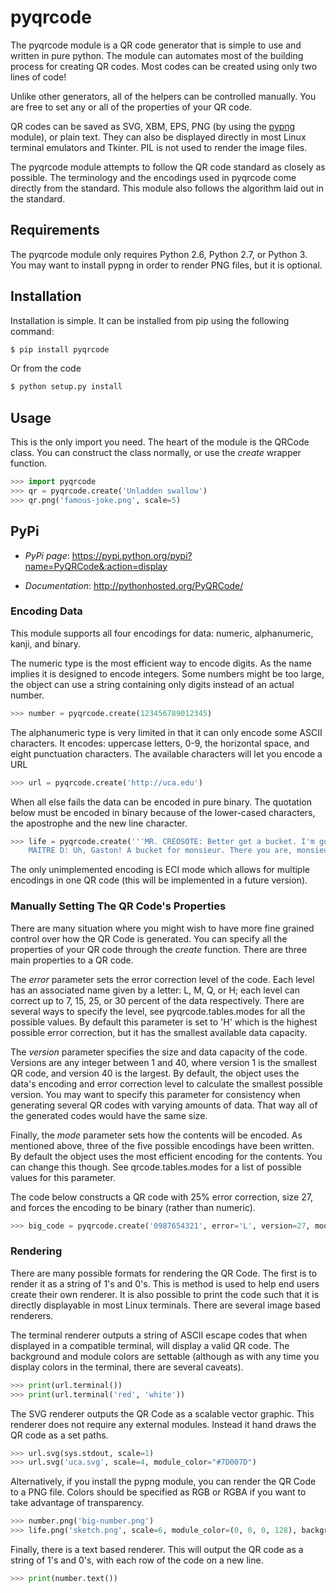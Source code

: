 pyqrcode
================================

The pyqrcode module is a QR code generator that is simple to use and written
in pure python. The module can automates most of the building process for
creating QR codes. Most codes can be created using only two lines of code!

Unlike other generators, all of the helpers can be controlled manually. You are
free to set any or all of the properties of your QR code.

QR codes can be saved as SVG, XBM, EPS, PNG (by using the
[pypng](https://pypi.python.org/pypi/pypng/) module), or plain text. They can
also be displayed directly in most Linux terminal emulators and Tkinter. PIL
is not used to render the image files.

The pyqrcode module attempts to follow the QR code standard as closely as
possible. The terminology and the encodings used in pyqrcode come directly
from the standard. This module also follows the algorithm laid out in the
standard.

Requirements
-------------------------

The pyqrcode module only requires Python 2.6, Python 2.7, or Python 3. You may
want to install pypng in order to render PNG files, but it is optional.

Installation
------------

Installation is simple. It can be installed from pip using the following
command:

```bash
$ pip install pyqrcode
```

Or from the code

```bash
$ python setup.py install
```

Usage
-----

This is the only import you need. The heart of the module is the QRCode class.
You can construct the class normally, or use the *create* wrapper function.

```python
>>> import pyqrcode
>>> qr = pyqrcode.create('Unladden swallow')
>>> qr.png('famous-joke.png', scale=5)
```

PyPi
----

* _PyPi page_: https://pypi.python.org/pypi?name=PyQRCode&:action=display

* _Documentation_: http://pythonhosted.org/PyQRCode/

### Encoding Data ###

This module supports all four encodings for data: numeric, alphanumeric, kanji,
and binary.

The numeric type is the most efficient way to encode digits. As the
name implies it is designed to encode integers. Some numbers might be too
large, the object can use a string containing only digits instead of an
actual number.

```python
>>> number = pyqrcode.create(123456789012345)
````

The alphanumeric type is very limited in that it can only encode some ASCII
characters. It encodes: uppercase letters, 0-9, the horizontal space, and eight
punctuation characters. The available characters will let you encode a URL 

```python
>>> url = pyqrcode.create('http://uca.edu')
```

When all else fails the data can be encoded in pure binary. The quotation below
must be encoded in binary because of the lower-cased characters, the apostrophe
and the new line character.

```python
>>> life = pyqrcode.create('''MR. CREOSOTE: Better get a bucket. I'm going to throw up.
    MAITRE D: Uh, Gaston! A bucket for monsieur. There you are, monsieur.''')
```
The only unimplemented encoding is ECI mode which allows for multiple encodings in one QR
code (this will be implemented in a future version).

### Manually Setting The QR Code's Properties ###

There are many situation where you might wish to have more fine grained control
over how the QR Code is generated. You can specify all the properties of your
QR code through the *create* function. There are three main properties to a
QR code.

The _error_ parameter sets the error correction level of the code. Each level
has an associated name given by a letter: L, M, Q, or H; each level can
correct up to 7, 15, 25, or 30 percent of the data respectively. There are
several ways to specify the level, see pyqrcode.tables.modes for all the
possible values. By default this parameter is set to 'H' which is the highest
possible error correction, but it has the smallest available data
capacity.

The _version_ parameter specifies the size and data capacity of the
code. Versions are any integer between 1 and 40, where version 1 is
the smallest QR code, and version 40 is the largest. By default, the object
uses the data's encoding and error correction level to calculate the smallest
possible version. You may want to specify this parameter for consistency when
generating several QR codes with varying amounts of data. That way all of the
generated codes would have the same size.

Finally, the _mode_ parameter sets how the contents will be encoded. As
mentioned above, three of the five possible encodings have been written. By
default the object uses the most efficient encoding for the contents. You can
change this though. See qrcode.tables.modes for a list of possible values
for this parameter.

The code below constructs a QR code with 25% error correction, size 27, and
forces the encoding to be binary (rather than numeric).

```python
>>> big_code = pyqrcode.create('0987654321', error='L', version=27, mode='binary')
```

### Rendering ###

There are many possible formats for rendering the QR Code. The first is
to render it as a string of 1's and 0's. This is method is used to help end
users create their own renderer. It is also possible to print the
code such that it is directly displayable in most Linux terminals.
There are several image based renderers.

The terminal renderer outputs a string of ASCII escape codes that when
displayed in a compatible terminal, will display a valid QR code. The
background and module colors are settable (although as with any time you display
colors in the terminal, there are several caveats).

```python
>>> print(url.terminal())
>>> print(url.terminal('red', 'white'))
```

The SVG renderer outputs the QR Code as a scalable vector graphic. This
renderer does not require any external modules. Instead it hand draws the
QR code as a set paths.

```python
>>> url.svg(sys.stdout, scale=1)
>>> url.svg('uca.svg', scale=4, module_color="#7D007D")
```

Alternatively, if you install the pypng module, you can render the QR Code
to a PNG file. Colors should be specified as RGB or RGBA if you want to
take advantage of transparency.

```python
>>> number.png('big-number.png')
>>> life.png('sketch.png', scale=6, module_color=(0, 0, 0, 128), background=(0xff, 0xff, 0xcc))
```

Finally, there is a text based renderer. This will output the QR code as a
string of 1's and 0's, with each row of the code on a new line.

```python
>>> print(number.text())
```
